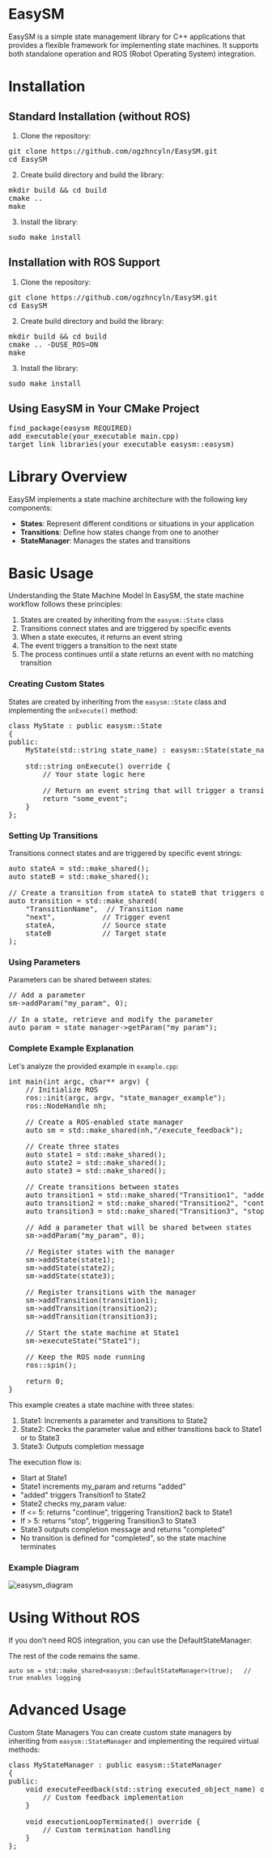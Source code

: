 # EasySM
EasySM is a simple state management library for C++ applications that provides a flexible framework for implementing state machines. It supports both standalone operation and ROS (Robot Operating System) integration.

# Installation

## Standard Installation (without ROS)
1. Clone the repository:
<pre>git clone https://github.com/ogzhncyln/EasySM.git
cd EasySM</pre>
    
2. Create build directory and build the library:
<pre>mkdir build && cd build
cmake ..
make</pre>

3. Install the library:
<pre>sudo make install</pre>

## Installation with ROS Support
1. Clone the repository:
<pre>git clone https://github.com/ogzhncyln/EasySM.git
cd EasySM</pre>
    
2. Create build directory and build the library:
<pre>mkdir build && cd build
cmake .. -DUSE_ROS=ON
make</pre>

3. Install the library:
<pre>sudo make install</pre>

## Using EasySM in Your CMake Project
<pre>find_package(easysm REQUIRED)
add_executable(your_executable main.cpp)
target_link_libraries(your_executable easysm::easysm)</pre>

# Library Overview
EasySM implements a state machine architecture with the following key components:
* **States**: Represent different conditions or situations in your application
* **Transitions**: Define how states change from one to another
* **StateManager**: Manages the states and transitions

# Basic Usage
Understanding the State Machine Model
In EasySM, the state machine workflow follows these principles:

1. States are created by inheriting from the `easysm::State` class
2. Transitions connect states and are triggered by specific events
3. When a state executes, it returns an event string
4. The event triggers a transition to the next state
5. The process continues until a state returns an event with no matching transition

### Creating Custom States
States are created by inheriting from the `easysm::State` class and implementing the `onExecute()` method:
<pre>class MyState : public easysm::State 
{
public:
    MyState(std::string state_name) : easysm::State(state_name) {}
    
    std::string onExecute() override {
        // Your state logic here
        
        // Return an event string that will trigger a transition
        return "some_event";
    }
};</pre>

### Setting Up Transitions
Transitions connect states and are triggered by specific event strings:
<pre>auto stateA = std::make_shared<StateA>();
auto stateB = std::make_shared<StateB>();

// Create a transition from stateA to stateB that triggers on "next" event
auto transition = std::make_shared<easysm::Transition>(
    "TransitionName",  // Transition name
    "next",           // Trigger event
    stateA,           // Source state
    stateB            // Target state
);</pre>

### Using Parameters
Parameters can be shared between states:
<pre>// Add a parameter
sm->addParam<int>("my_param", 0);

// In a state, retrieve and modify the parameter
auto param = state_manager->getParam<int>("my_param");</pre>

### Complete Example Explanation
Let's analyze the provided example in `example.cpp`:

<pre>int main(int argc, char** argv) {
    // Initialize ROS
    ros::init(argc, argv, "state_manager_example");
    ros::NodeHandle nh;

    // Create a ROS-enabled state manager
    auto sm = std::make_shared<easysm::RosStateManager>(nh,"/execute_feedback");
    
    // Create three states
    auto state1 = std::make_shared<State1>();
    auto state2 = std::make_shared<State2>();
    auto state3 = std::make_shared<State3>();
    
    // Create transitions between states
    auto transition1 = std::make_shared<easysm::Transition>("Transition1", "added", state1, state2);
    auto transition2 = std::make_shared<easysm::Transition>("Transition2", "continue", state2, state1);
    auto transition3 = std::make_shared<easysm::Transition>("Transition3", "stop", state2, state3);
    
    // Add a parameter that will be shared between states
    sm->addParam<int>("my_param", 0);
    
    // Register states with the manager
    sm->addState(state1);
    sm->addState(state2);
    sm->addState(state3);
    
    // Register transitions with the manager
    sm->addTransition(transition1);
    sm->addTransition(transition2);
    sm->addTransition(transition3);
    
    // Start the state machine at State1
    sm->executeState("State1");

    // Keep the ROS node running
    ros::spin();
    
    return 0;
}</pre>

This example creates a state machine with three states:
1. State1: Increments a parameter and transitions to State2
2. State2: Checks the parameter value and either transitions back to State1 or to State3
3. State3: Outputs completion message
   
The execution flow is:
* Start at State1
* State1 increments my_param and returns "added"
* "added" triggers Transition1 to State2
* State2 checks my_param value:
* If <= 5: returns "continue", triggering Transition2 back to State1
* If > 5: returns "stop", triggering Transition3 to State3
* State3 outputs completion message and returns "completed"
* No transition is defined for "completed", so the state machine terminates

### Example Diagram
  ![easysm_diagram](https://github.com/user-attachments/assets/9b943a21-ecab-4288-b62f-d733bd4c0f6f)


# Using Without ROS
If you don't need ROS integration, you can use the DefaultStateManager:

The rest of the code remains the same.

``` auto sm = std::make_shared<easysm::DefaultStateManager>(true);   // true enables logging ```

# Advanced Usage
Custom State Managers
You can create custom state managers by inheriting from `easysm::StateManager` and implementing the required virtual methods:

<pre>class MyStateManager : public easysm::StateManager
{
public:
    void executeFeedback(std::string executed_object_name) override {
        // Custom feedback implementation
    }
    
    void executionLoopTerminated() override {
        // Custom termination handling
    }
};</pre>

